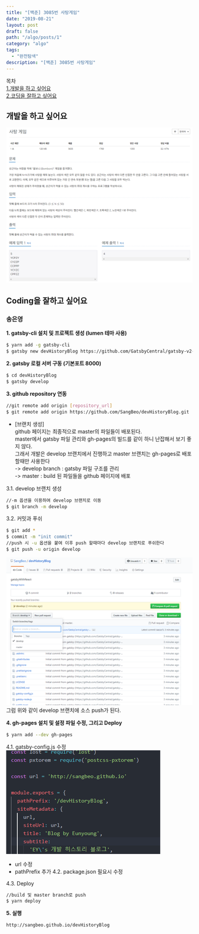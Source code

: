```yaml
---
title: "[백준] 3085번 사탕게임"
date: "2019-08-21"
layout: post
draft: false
path: "/algo/posts/1"
category: "algo"
tags:
  - "완전탐색"
description: "[백준] 3085번 사탕게임"
---
```

목차  
[1.개발을 하고 싶어요](#개발을-하고-싶어요)  
[2.코딩을 잘하고 싶어요](#coding을-잘하고-싶어요)  




## 개발을 하고 싶어요
![](./Q.PNG)  

## Coding을 잘하고 싶어요
 ### 송은영

<strong>1. gatsby-cli 설치 및 프로젝트 생성 (lumen 테마 사용)</strong>
```bash
$ yarn add -g gatsby-cli
$ gatsby new devHistoryBlog https://github.com/GatsbyCentral/gatsby-v2-starter-lumen
```

<strong>2. gatsby 로컬 서버 구동 (기본포트 8000)</strong>
```bash
$ cd devHistoryBlog
$ gatsby develop
```

<strong>3. github repository 연동</strong>
```bash
//git remote add origin [repository_url]
$ git remote add origin https://github.com/SangBeo/devHistoryBlog.git
```
 - [브랜치 생성]  
   github 페이지는 최종적으로 master의 파일들이 배포된다.  
   master에서 gatsby 파일 관리와 gh-pages의 빌드를 같이 하니 난잡해서 보기 좋지 않다.  
   그래서 개발은 develop 브랜치에서 진행하고 master 브랜치는 gh-pages로 배포할때만 사용한다  
   -> develop branch : gatsby 파일 구조를 관리  
   -> master : build 된 파일들을 github 페이지에 배포

3.1. develop 브랜치 생성
```bash
//-m 옵션을 이용하여 develop 브랜치로 이동
$ git branch -m develop
```
3.2. 커밋과 푸쉬
```bash
$ git add *
$ commit -m "init commit"
//push 시 -u 옵션을 붙여 이후 push 할때마다 develop 브랜치로 푸쉬한다
$ git push -u origin develop
```
![](./1.PNG)  
그럼 위와 같이 develop 브랜치에 소스 push가 된다.

<strong>4. gh-pages 설치 및 설정 파일 수정, 그리고 Deploy</strong>
```bash
$ yarn add --dev gh-pages
```
4.1. gatsby-config.js 수정
![](./3.PNG)
 - url 수정
 - pathPrefix 추가
4.2. package.json 필요시 수정

4.3. Deploy
```bash
//build 및 master branch로 push
$ yarn deploy
```
<strong>5. 실행</strong>
```html
http://sangbeo.github.io/devHistoryBlog
```
